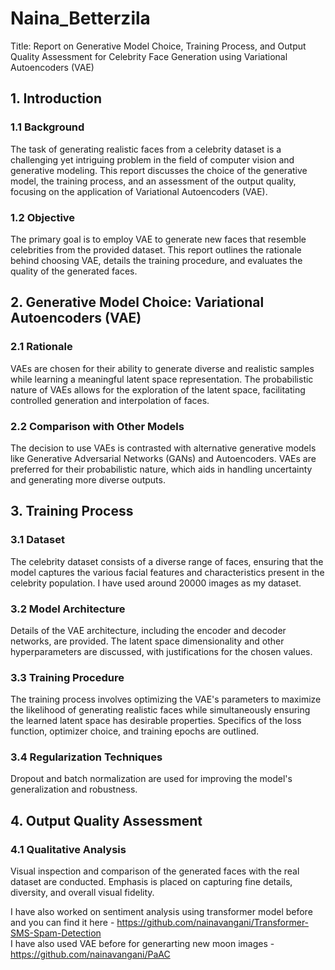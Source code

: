 # Naina_Betterzila

Title: Report on Generative Model Choice, Training Process, and Output Quality Assessment for Celebrity Face Generation using Variational Autoencoders (VAE)

## 1. Introduction

### 1.1 Background
The task of generating realistic faces from a celebrity dataset is a challenging yet intriguing problem in the field of computer vision and generative modeling. This report discusses the choice of the generative model, the training process, and an assessment of the output quality, focusing on the application of Variational Autoencoders (VAE).

### 1.2 Objective
The primary goal is to employ VAE to generate new faces that resemble celebrities from the provided dataset. This report outlines the rationale behind choosing VAE, details the training procedure, and evaluates the quality of the generated faces.

## 2. Generative Model Choice: Variational Autoencoders (VAE)

### 2.1 Rationale
VAEs are chosen for their ability to generate diverse and realistic samples while learning a meaningful latent space representation. The probabilistic nature of VAEs allows for the exploration of the latent space, facilitating controlled generation and interpolation of faces.

### 2.2 Comparison with Other Models
The decision to use VAEs is contrasted with alternative generative models like Generative Adversarial Networks (GANs) and Autoencoders. VAEs are preferred for their probabilistic nature, which aids in handling uncertainty and generating more diverse outputs.

## 3. Training Process

### 3.1 Dataset
The celebrity dataset consists of a diverse range of faces, ensuring that the model captures the various facial features and characteristics present in the celebrity population. I have used around 20000 images as my dataset.

### 3.2 Model Architecture
Details of the VAE architecture, including the encoder and decoder networks, are provided. The latent space dimensionality and other hyperparameters are discussed, with justifications for the chosen values.

### 3.3 Training Procedure
The training process involves optimizing the VAE's parameters to maximize the likelihood of generating realistic faces while simultaneously ensuring the learned latent space has desirable properties. Specifics of the loss function, optimizer choice, and training epochs are outlined.

### 3.4 Regularization Techniques
Dropout and batch normalization are used for improving the model's generalization and robustness.

## 4. Output Quality Assessment

### 4.1 Qualitative Analysis
Visual inspection and comparison of the generated faces with the real dataset are conducted. Emphasis is placed on capturing fine details, diversity, and overall visual fidelity.


I have also worked on sentiment analysis using transformer model before and you can find it here - https://github.com/nainavangani/Transformer-SMS-Spam-Detection <br>
I have also used VAE before for generarting new moon images - https://github.com/nainavangani/PaAC
